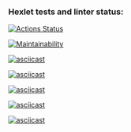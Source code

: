 ### Hexlet tests and linter status:
[![Actions Status](https://github.com/xcenia9/java-project-61/actions/workflows/hexlet-check.yml/badge.svg)](https://github.com/xcenia9/java-project-61/actions)

[![Maintainability](https://api.codeclimate.com/v1/badges/8a4c79cab0370d86e63b/maintainability)](https://codeclimate.com/github/xcenia9/java-project-61/maintainability)

[![asciicast](https://asciinema.org/a/v4vhOMx98CBgue7KIPDWOdibh.svg)](https://asciinema.org/a/v4vhOMx98CBgue7KIPDWOdibh) 

[![asciicast](https://asciinema.org/a/8f4FStL2kL5RExfOi6P2xOlHY.svg)](https://asciinema.org/a/8f4FStL2kL5RExfOi6P2xOlHY)
 
[![asciicast](https://asciinema.org/a/QUsbyCUbB5XEf2j5SRqjuNm5H.svg)](https://asciinema.org/a/QUsbyCUbB5XEf2j5SRqjuNm5H)  

[![asciicast](https://asciinema.org/a/BqEjtO8IaG8Iltjy5p7laY1M2.svg)](https://asciinema.org/a/BqEjtO8IaG8Iltjy5p7laY1M2) 
    
[![asciicast](https://asciinema.org/a/V8xdwrnOp6jK4goyTu9JUjhkW.svg)](https://asciinema.org/a/V8xdwrnOp6jK4goyTu9JUjhkW)   
